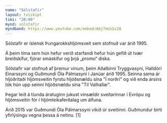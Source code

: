 ```yaml
---
name: "Sólstafir"
layout: tviskipt
timi: "20:00"
mynd: solstafir
myndband: https://www.youtube.com/embed/A6j7mUxGz20
---
```


Sólstafir er íslensk Þungarokkshljómsveit sem stofnuð var árið 1995. 

Á þeim tíma sem hún hefur verið starfandi hefur hún gefið út tvær breiðskífur, fjórar smáskífur og þrjá „promo“ diska.

Sólstafir var stofnuð af þremur vinum, þeim Aðalbirni Tryggvasyni, Halldóri Einarssyni og Guðmundi Óla Pálmasyni í Janúar árið 1995. Seinna sama ár hljóðritaði hljómsveitin fyrstu hljóðsnældu sína "Í norðri" og við enda ársins tók hún upp seinni hljóðsnældu sína "Til Valhallar".

Þegar leið á tíunda áratuginn jukust vinsældir sveitarinnar í Evrópu og hljómsveitin fór í hljómleikaferðalag um álfuna.

Árið 2015 var Guðmundi Óla Pálmarssyni vikið úr sveitinni. Guðmundur birti yfirlýsingu vegna þessa á netinu. [1]